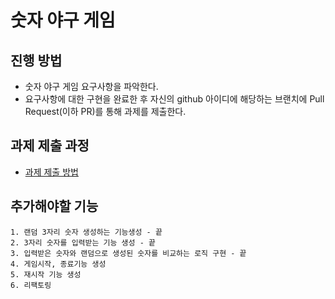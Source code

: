 # 숫자 야구 게임
## 진행 방법
* 숫자 야구 게임 요구사항을 파악한다.
* 요구사항에 대한 구현을 완료한 후 자신의 github 아이디에 해당하는 브랜치에 Pull Request(이하 PR)를 통해 과제를 제출한다.

## 과제 제출 과정
* [과제 제출 방법](https://github.com/next-step/nextstep-docs/tree/master/precourse)

## 추가해야할 기능
    1. 랜덤 3자리 숫자 생성하는 기능생성 - 끝
    2. 3자리 숫자를 입력받는 기능 생성 - 끝
    3. 입력받은 숫자와 랜덤으로 생성된 숫자를 비교하는 로직 구현 - 끝
    4. 게임시작, 종료기능 생성
    5. 재시작 기능 생성
    6. 리팩토링
    
    
